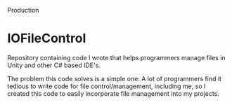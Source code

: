 Production
# IOFileControl
Repository containing code I wrote that helps programmers manage files in Unity and other C# based IDE's.

The problem this code solves is a simple one: A lot of programmers find it tedious to write code for file control/management, including me, so I created this code to easily incorporate file management into my projects.
